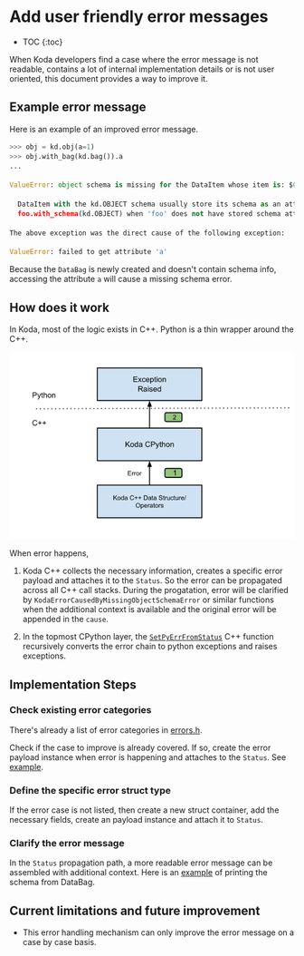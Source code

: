 # Add user friendly error messages

* TOC
{:toc}

When Koda developers find a case where the error message is not readable,
contains a lot of internal implementation details or is not user oriented, this
document provides a way to improve it.

## Example error message

Here is an example of an improved error message.

```python
>>> obj = kd.obj(a=1)
>>> obj.with_bag(kd.bag()).a
...

ValueError: object schema is missing for the DataItem whose item is: $0000ShTxCVvMzRgwUPt5cb

  DataItem with the kd.OBJECT schema usually store its schema as an attribute or implicitly hold the type information when it's a primitive type. Perhaps, the OBJECT schema is set by mistake with
  foo.with_schema(kd.OBJECT) when 'foo' does not have stored schema attribute.

The above exception was the direct cause of the following exception:

ValueError: failed to get attribute 'a'
```

Because the `DataBag` is newly created and doesn't contain schema info,
accessing the attribute `a` will cause a missing schema error.

## How does it work

In Koda, most of the logic exists in C++. Python is a thin wrapper around the
C++.

![drawing](images/koda_error.svg)

When error happens,

1.  Koda C++ collects the necessary information, creates a specific error
    payload and attaches it to the `Status`. So the error can be propagated
    across all C++ call stacks. During the progatation, error will be clarified
    by `KodaErrorCausedByMissingObjectSchemaError` or similar functions when the
    additional context is available and the original error will be appended in
    the `cause`.

2.  In the topmost CPython layer, the
    [`SetPyErrFromStatus`](https://github.com/google/koladata/blob/main//py/koladata/types/data_slice.cc)
    C++ function recursively converts the error chain to python exceptions and
    raises exceptions.

## Implementation Steps

### Check existing error categories

There's already a list of error categories in
[errors.h](https://github.com/google/koladata/blob/main//koladata/internal/errors.h).

Check if the case to improve is already covered. If so, create the error payload
instance when error is happening and attaches to the `Status`. See
[example](https://github.com/google/koladata/blob/main//koladata/internal/data_bag.cc).

### Define the specific error struct type

If the error case is not listed, then create a new struct container, add the
necessary fields, create an payload instance and attach it to
`Status`.

### Clarify the error message

In the `Status` propagation path, a more readable error message can be
assembled with additional context. Here is an
[example](https://github.com/google/koladata/blob/main//koladata/data_slice.cc) of printing the schema from DataBag.

## Current limitations and future improvement

*   This error handling mechanism can only improve the error message on a case
    by case basis.

